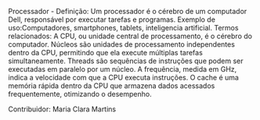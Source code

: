 Processador - 
Definição: Um processador é o cérebro de um computador Dell, responsável por executar tarefas e programas.
Exemplo de uso:Computadores, smartphones, tablets, inteligencia artificial.
Termos relacionados: A CPU, ou unidade central de processamento, é o cérebro do computador. Núcleos são unidades de processamento independentes dentro da CPU, permitindo que ela execute múltiplas tarefas simultaneamente. Threads são sequências de instruções que podem ser executadas em paralelo por um núcleo. A frequência, medida em GHz, indica a velocidade com que a CPU executa instruções. O cache é uma memória rápida dentro da CPU que armazena dados acessados frequentemente, otimizando o desempenho. 

Contribuidor: Maria Clara Martins